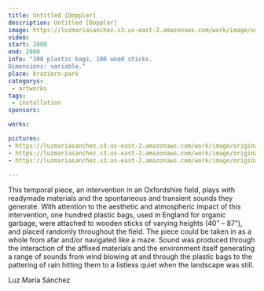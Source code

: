 ```yaml
---
title: Untitled [Doppler]
description: Untitled [Doppler]
image: https://luzmariasanchez.s3.us-east-2.amazonaws.com/work/image/original/greenbags_vi01.jpg
video: 
start: 2000
end: 2000
info: "100 plastic bags, 100 wood sticks.
Dimensions: variable."
place: braziers-park
categorys:
 - artworks
tags:
 - installation
sponsors:

works:

pictures:
- https://luzmariasanchez.s3.us-east-2.amazonaws.com/work/image/original/greenbags_vi01.jpg
- https://luzmariasanchez.s3.us-east-2.amazonaws.com/work/image/original/greenbags_vi02.jpg
- https://luzmariasanchez.s3.us-east-2.amazonaws.com/work/image/original/greenbags_vi03.jpg
 
---
```


This temporal piece, an intervention in an Oxfordshire field, plays with readymade materials and the spontaneous and transient sounds they generate. With attention to the aesthetic and atmospheric impact of this intervention, one hundred plastic bags, used in England for organic garbage, were attached to wooden sticks of varying heights (40” – 87”), and placed randomly throughout the field. The piece could be taken in as a whole from afar and/or navigated like a maze. Sound was produced through the interaction of the affixed materials and the environment itself generating a range of sounds from wind blowing at and through the plastic bags to the pattering of rain hitting them to a listless quiet when the landscape was still.

 

Luz María Sánchez